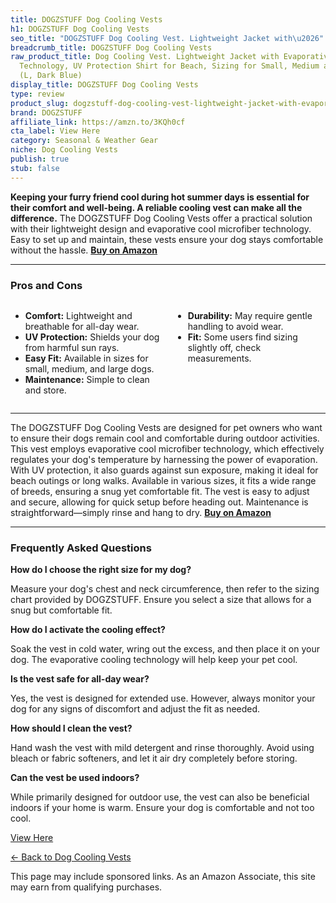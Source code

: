 ```yaml
---
title: DOGZSTUFF Dog Cooling Vests
h1: DOGZSTUFF Dog Cooling Vests
seo_title: "DOGZSTUFF Dog Cooling Vest. Lightweight Jacket with\u2026"
breadcrumb_title: DOGZSTUFF Dog Cooling Vests
raw_product_title: Dog Cooling Vest. Lightweight Jacket with Evaporative Cool Microfiber
  Technology, UV Protection Shirt for Beach, Sizing for Small, Medium and Large Dogs
  (L, Dark Blue)
display_title: DOGZSTUFF Dog Cooling Vests
type: review
product_slug: dogzstuff-dog-cooling-vest-lightweight-jacket-with-evaporative-cool-mic-2354f11f
brand: DOGZSTUFF
affiliate_link: https://amzn.to/3KQh0cf
cta_label: View Here
category: Seasonal & Weather Gear
niche: Dog Cooling Vests
publish: true
stub: false
---
```


<div id="intro" class="full-width">
  <p><strong>Keeping your furry friend cool during hot summer days is essential for their comfort and well-being. A reliable cooling vest can make all the difference.</strong> The DOGZSTUFF Dog Cooling Vests offer a practical solution with their lightweight design and evaporative cool microfiber technology. Easy to set up and maintain, these vests ensure your dog stays comfortable without the hassle. <a href="https://amzn.to/3KQh0cf" rel="nofollow sponsored noopener" target="_blank"><strong>Buy on Amazon</strong></a></p>
</div>

<hr />
<h3 id="pros-cons">Pros and Cons</h3>
<div class="pc-grid" style="display:grid;grid-template-columns:1fr 1fr;gap:16px;">
  <ul>
    <li><strong>Comfort:</strong> Lightweight and breathable for all-day wear.</li>
    <li><strong>UV Protection:</strong> Shields your dog from harmful sun rays.</li>
    <li><strong>Easy Fit:</strong> Available in sizes for small, medium, and large dogs.</li>
    <li><strong>Maintenance:</strong> Simple to clean and store.</li>
  </ul>
  <ul>
    <li><strong>Durability:</strong> May require gentle handling to avoid wear.</li>
    <li><strong>Fit:</strong> Some users find sizing slightly off, check measurements.</li>
  </ul>
</div>
<hr />

<div class="full-width">
  <p>The DOGZSTUFF Dog Cooling Vests are designed for pet owners who want to ensure their dogs remain cool and comfortable during outdoor activities. This vest employs evaporative cool microfiber technology, which effectively regulates your dog's temperature by harnessing the power of evaporation. With UV protection, it also guards against sun exposure, making it ideal for beach outings or long walks. Available in various sizes, it fits a wide range of breeds, ensuring a snug yet comfortable fit. The vest is easy to adjust and secure, allowing for quick setup before heading out. Maintenance is straightforward—simply rinse and hang to dry. <a href="https://amzn.to/3KQh0cf" rel="nofollow sponsored noopener" target="_blank"><strong>Buy on Amazon</strong></a></p>
</div>

<hr />
<h3 id="faqs">Frequently Asked Questions</h3>

<p><strong>How do I choose the right size for my dog?</strong></p>
<p>Measure your dog's chest and neck circumference, then refer to the sizing chart provided by DOGZSTUFF. Ensure you select a size that allows for a snug but comfortable fit.</p>

<p><strong>How do I activate the cooling effect?</strong></p>
<p>Soak the vest in cold water, wring out the excess, and then place it on your dog. The evaporative cooling technology will help keep your pet cool.</p>

<p><strong>Is the vest safe for all-day wear?</strong></p>
<p>Yes, the vest is designed for extended use. However, always monitor your dog for any signs of discomfort and adjust the fit as needed.</p>

<p><strong>How should I clean the vest?</strong></p>
<p>Hand wash the vest with mild detergent and rinse thoroughly. Avoid using bleach or fabric softeners, and let it air dry completely before storing.</p>

<p><strong>Can the vest be used indoors?</strong></p>
<p>While primarily designed for outdoor use, the vest can also be beneficial indoors if your home is warm. Ensure your dog is comfortable and not too cool.</p>
<p><a class="btn" href="https://amzn.to/3KQh0cf" target="_blank" rel="nofollow sponsored noopener">View Here</a></p>
<p><a href="/roundups/seasonal-weather-gear/dog-cooling-vests/">← Back to Dog Cooling Vests</a></p>
<aside class="disclosure">This page may include sponsored links. As an Amazon Associate, this site may earn from qualifying purchases.</aside>
